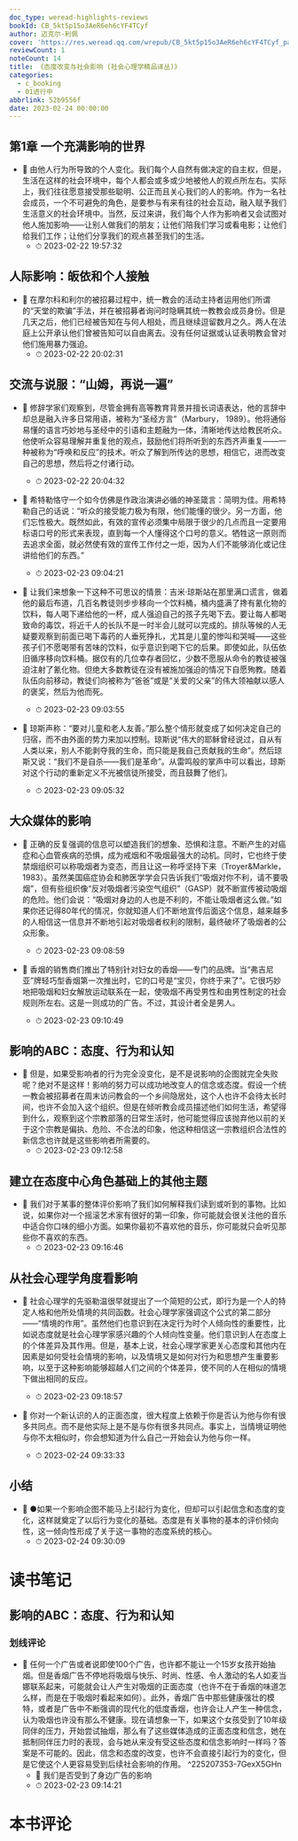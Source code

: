 ```yaml
---
doc_type: weread-highlights-reviews
bookId: CB_5kt5p15o3AeR6eh6cYF4TCyf
author: 迈克尔·利佩
cover: 'https://res.weread.qq.com/wrepub/CB_5kt5p15o3AeR6eh6cYF4TCyf_parsecover'
reviewCount: 1
noteCount: 14
title: 《态度改变与社会影响 (社会心理学精品译丛)》
categories:
  - c_booking
  - 01进行中
abbrlink: 52b9556f
date: 2023-02-24 00:00:00
---
```



## 第1章 一个充满影响的世界


- 📌 由他人行为所导致的个人变化。我们每个人自然有做决定的自主权，但是，生活在这样的社会环境中，每个人都会或多或少地被他人的观点所左右。实际上，我们往往愿意接受那些聪明、公正而且关心我们的人的影响。作为一名社会成员，一个不可避免的角色，是要参与有来有往的社会互动，融入赋予我们生活意义的社会环境中。当然，反过来讲，我们每个人作为影响者又会试图对他人施加影响——让别人做我们的朋友；让他们陪我们学习或看电影；让他们给我们工作；让他们分享我们的观点甚至我们的生活。 
    - ⏱ 2023-02-22 19:57:32 
## 人际影响：皈依和个人接触


- 📌 在摩尔科和利尔的被招募过程中，统一教会的活动主持者运用他们所谓的“天堂的欺骗”手法，并在被招募者询问时隐瞒其统一教教会成员身份。但是几天之后，他们已经被告知在与何人相处，而且继续逗留数月之久。两人在法庭上公开承认他们曾被告知可以自由离去。没有任何证据或认证表明教会曾对他们施用暴力强迫。 
    - ⏱ 2023-02-22 20:02:31 
## 交流与说服：“山姆，再说一遍”


- 📌 修辞学家们观察到，尽管金拥有高等教育背景并擅长词语表达，他的言辞中却总是融入许多日常用语，被称为“圣经方言”（Marbury， 1989）。他将通俗易懂的语言巧妙地与圣经中的引语和主题融为一体，清晰地传达给教民听众。他使听众容易理解并重复他的观点，鼓励他们将所听到的东西齐声重复——一种被称为“呼唤和反应”的技术。听众了解到所传达的思想，相信它，进而改变自己的思想，然后将之付诸行动。 
    - ⏱ 2023-02-22 20:04:32 

- 📌 希特勒恪守一个如今仿佛是作政治演讲必循的神圣箴言：简明为佳。用希特勒自己的话说：“听众的接受能力极为有限，他们能懂的很少。另一方面，他们忘性极大。既然如此，有效的宣传必须集中局限于很少的几点而且一定要用标语口号的形式来表现，直到每一个人懂得这个口号的意义。牺牲这一原则而去追求全面，就必然使有效的宣传工作付之一炬，因为人们不能够消化或记住讲给他们的东西。” 
    - ⏱ 2023-02-23 09:04:21 

- 📌 让我们来想象一下这种不可思议的情景：吉米·琼斯站在那里满口谎言，做着他的最后布道，几百名教徒则步步移向一个饮料桶，桶内盛满了搀有氰化物的饮料，每人喝下递给他的一杯，成人强迫自己的孩子先喝下去。要让每人都喝致命的毒饮，将近千人的长队不是一时半会儿就可以完成的。排队等候的人无疑要观察到前面已喝下毒药的人垂死挣扎，尤其是儿童的惨叫和哭喊——这些孩子们不愿喝带有苦味的饮料，似乎意识到喝下它的后果。即使如此，队伍依旧循序移向饮料桶。据仅有的几位幸存者回忆，少数不愿服从命令的教徒被强迫注射了氰化物。但绝大多数教徒在没有被施加强迫的情况下自愿殉教。随着队伍向前移动，教徒们向被称为“爸爸”或是“关爱的父亲”的伟大领袖献以感人的褒奖，然后为他而死。 
    - ⏱ 2023-02-23 09:03:55 

- 📌 琼斯声称：“要对儿童和老人友善。”那么整个情形就变成了如何决定自己的归宿，而不由外面的势力来加以控制。琼斯说“伟大的耶稣曾经说过，自从有人类以来，别人不能剥夺我的生命，而只能是我自己贡献我的生命”。然后琼斯又说：“我们不是自杀——我们是革命”。从雷鸣般的掌声中可以看出，琼斯对这个行动的重新定义不光被信徒所接受，而且鼓舞了他们。 
    - ⏱ 2023-02-23 09:05:32 
## 大众媒体的影响


- 📌 正确的反复强调的信息可以塑造我们的想象、恐惧和注意。不断产生的对癌症和心血管疾病的恐惧，成为戒烟和不吸烟最强大的动机。同时，它也终于使禁烟组织可以称吸烟者为变态，而且让这一称呼坚持下来（Troyer&Markle，1983）。虽然美国癌症协会和肺医学学会只告诉我们“吸烟对你不利，请不要吸烟”，但有些组织像“反对吸烟者污染空气组织”（GASP）就不断宣传被动吸烟的危险。他们会说：“吸烟对身边的人也是不利的，不能让吸烟者这么做。”如果你还记得80年代的情况，你就知道人们不断地宣传后面这个信息，越来越多的人相信这一信息并不断地引起对吸烟者权利的限制，最终破坏了吸烟者的公众形象。 
    - ⏱ 2023-02-23 09:08:59 

- 📌 香烟的销售商们推出了特别针对妇女的香烟——专门的品牌。当“弗吉尼亚”牌轻巧型香烟第一次推出时，它的口号是“宝贝，你终于来了”。它很巧妙地把吸烟和妇女解放运动联系在一起，使吸烟不再受男性和由男性制定的社会规则所左右。这是一则成功的广告。不过，其设计者全是男人。 
    - ⏱ 2023-02-23 09:10:49 
## 影响的ABC：态度、行为和认知


- 📌 但是，如果受影响者的行为完全没变化，是不是说影响的企图就完全失败呢？绝对不是这样！影响的努力可以成功地改变人的信念或态度。假设一个统一教会被招募者在周末访问教会的一个乡间隐居处，这个人也许不会待太长时间，也许不会加入这个组织。但是在倾听教会成员描述他们如何生活，希望得到什么，观察到这个宗教部落的日常生活时，他可能觉得应该抛弃他以前的关于这个宗教是偏执、危险、不合法的印象，他这种相信这一宗教组织合法性的新信念也许就是这些影响者所需要的。 
    - ⏱ 2023-02-23 09:12:58 
 
## 建立在态度中心角色基础上的其他主题


- 📌 我们对于某事的整体评价影响了我们如何解释我们读到或听到的事物。比如说，如果你对一个摇滚艺术家有很好的第一印象，你可能就会很关注他的音乐中适合你口味的细小方面。如果你最初不喜欢他的音乐，你可能就只会听见那些你不喜欢的东西。 
    - ⏱ 2023-02-23 09:16:46 
## 从社会心理学角度看影响


- 📌 社会心理学的先驱勒温很早就提出了一个简短的公式，即行为是一个人的特定人格和他所处情境的共同函数。社会心理学家强调这个公式的第二部分——“情境的作用”。虽然他们也意识到在决定行为时个人倾向性的重要性，比如说态度就是社会心理学家感兴趣的个人倾向性变量。他们意识到人在态度上的个体差异及其作用。但是，基本上说，社会心理学家更关心态度和其他内在因素是如何受社会情境的影响，以及情境又是如何对行为和思想产生重要影响，以至于这种影响能够超越人们之间的个体差异，使不同的人在相似的情境下做出相同的反应。 
    - ⏱ 2023-02-23 09:18:57 

- 📌 你对一个新认识的人的正面态度，很大程度上依赖于你是否认为他与你有很多共同点。而不是他实际上是不是与你有很多共同点。事实上，当情境证明他与你不太相似时，你会想知道为什么自己一开始会认为他与你一样。 
    - ⏱ 2023-02-24 09:33:33 
## 小结


- 📌 ●如果一个影响企图不能马上引起行为变化，但却可以引起信念和态度的变化，这样就奠定了以后行为变化的基础。态度是有关事物的基本的评价倾向性，这一倾向性形成了关于这一事物的态度系统的核心。 
    - ⏱ 2023-02-24 09:30:09 

# 读书笔记

## 影响的ABC：态度、行为和认知

### 划线评论
- 📌 任何一个广告或者说即使100个广告，也许都不能让一个15岁女孩开始抽烟。但是香烟广告不停地将吸烟与快乐、时尚、性感、令人激动的名人如麦当娜联系起来，可能就会让人产生对吸烟的正面态度（也许不在于香烟的味道怎么样，而是在于吸烟时看起来如何）。此外，香烟广告中那些健康强壮的模特，或者是广告中不断强调的现代化的低度香烟，也许会让人产生一种信念，认为吸烟也许没有那么不健康。现在请想象一下，如果这个女孩受到了10年级同伴的压力，开始尝试抽烟，那么有了这些媒体造成的正面态度和信念，她在抵制同伴压力时的表现，会与她从来没有受这些态度和信念影响时一样吗？答案是不可能的。因此，信念和态度的改变，也许不会直接引起行为的变化，但是它使这个人更容易受到后续社会影响的作用。  ^225207353-7GexX5GHn
    - 💭 我们是否受到了身边广告的影响
    - ⏱ 2023-02-23 09:14:21
   

# 本书评论
